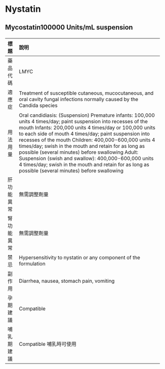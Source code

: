 # Nystatin

## Mycostatin100000 Units/mL suspension

##### 

| 標題       | 說明                                                                                                                                                                                                                                                                                                                                                                                                                                                                                                                                                                   |
|:-----------|:-----------------------------------------------------------------------------------------------------------------------------------------------------------------------------------------------------------------------------------------------------------------------------------------------------------------------------------------------------------------------------------------------------------------------------------------------------------------------------------------------------------------------------------------------------------------------|
| 藥品代碼   | LMYC                                                                                                                                                                                                                                                                                                                                                                                                                                                                                                                                                                   |
| 適應症     | Treatment of susceptible cutaneous, mucocutaneous, and oral cavity fungal infections normally caused by the Candida species                                                                                                                                                                                                                                                                                                                                                                                                                                            |
| 用法用量   | Oral candidiasis: (Suspension) Premature infants: 100,000 units 4 times/day; paint suspension into recesses of the mouth Infants: 200,000 units 4 times/day or 100,000 units to each side of mouth 4 times/day; paint suspension into recesses of the mouth Children: 400,000-600,000 units 4 times/day; swish in the mouth and retain for as long as possible (several minutes) before swallowing Adult: Suspension (swish and swallow): 400,000-600,000 units 4 times/day; swish in the mouth and retain for as long as possible (several minutes) before swallowing |
| 肝功能異常 | 無需調整劑量                                                                                                                                                                                                                                                                                                                                                                                                                                                                                                                                                           |
| 腎功能異常 | 無需調整劑量                                                                                                                                                                                                                                                                                                                                                                                                                                                                                                                                                           |
| 禁忌       | Hypersensitivity to nystatin or any component of the formulation                                                                                                                                                                                                                                                                                                                                                                                                                                                                                                       |
| 副作用     | Diarrhea, nausea, stomach pain, vomiting                                                                                                                                                                                                                                                                                                                                                                                                                                                                                                                               |
| 孕期建議   | Compatible                                                                                                                                                                                                                                                                                                                                                                                                                                                                                                                                                             |
| 哺乳期建議 | Compatible 哺乳時可使用                                                                                                                                                                                                                                                                                                                                                                                                                                                                                                                                                |

